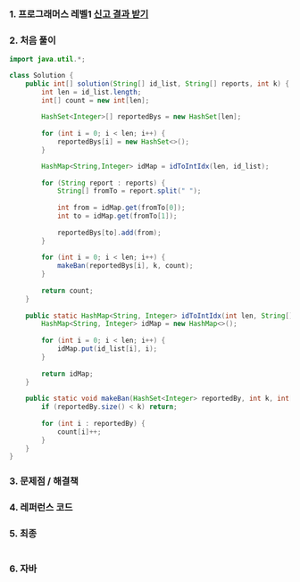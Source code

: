 ### 1. 프로그래머스 레벨1 [신고 결과 받기](https://school.programmers.co.kr/learn/courses/30/lessons/92334)

### 2. 처음 풀이

``` java
import java.util.*;

class Solution {
    public int[] solution(String[] id_list, String[] reports, int k) {
        int len = id_list.length;
        int[] count = new int[len];
        
        HashSet<Integer>[] reportedBys = new HashSet[len];
        
        for (int i = 0; i < len; i++) {
            reportedBys[i] = new HashSet<>();
        }          

        HashMap<String,Integer> idMap = idToIntIdx(len, id_list);
        
        for (String report : reports) {
            String[] fromTo = report.split(" ");
            
            int from = idMap.get(fromTo[0]);
            int to = idMap.get(fromTo[1]);       
            
            reportedBys[to].add(from);
        }
        
        for (int i = 0; i < len; i++) {
            makeBan(reportedBys[i], k, count);
        }
        
        return count;
    }
    
    public static HashMap<String, Integer> idToIntIdx(int len, String[] id_list) {
        HashMap<String, Integer> idMap = new HashMap<>();
        
        for (int i = 0; i < len; i++) {
            idMap.put(id_list[i], i);
        }
        
        return idMap;
    }
    
    public static void makeBan(HashSet<Integer> reportedBy, int k, int[] count) {
        if (reportedBy.size() < k) return;
        
        for (int i : reportedBy) {
            count[i]++;
        }
    }
}
```

### 3. 문제점 / 해결책

### 4. 레퍼런스 코드

### 5. 최종

``` java

```

### 6. 자바
<!--stackedit_data:
eyJoaXN0b3J5IjpbMzYwMzMwMDQ5XX0=
-->